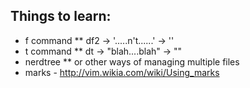 
## Things to learn:

* f command
** df2 -> '.....n\'t......' -> ''
* t command
** dt -> "blah....blah" -> ""
* nerdtree
** or other ways of managing multiple files
* marks - http://vim.wikia.com/wiki/Using_marks

